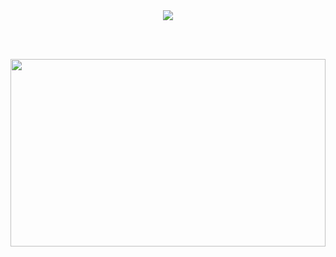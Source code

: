 <div align="center">
  <a href="https://hits.seeyoufarm.com">
    <img src="https://hits.seeyoufarm.com/api/count/incr/badge.svg?url=https%3A%2F%2Fgithub.com%2Fyiseungyun%2Fhit-counter&count_bg=%239FD774&title_bg=%23C0C0C0&icon=&icon_color=%239A9A9A&title=%E2%98%83%EF%B8%8F+visit+&edge_flat=false"/>
  </a>

  <br/><br/>
  
  <a href="https://github.com/devxb/gitanimals">
  <img
    src="https://render.gitanimals.org/farms/yiseungyun"
    width="100%"
    height="300"
  />
  </a>
</div>
